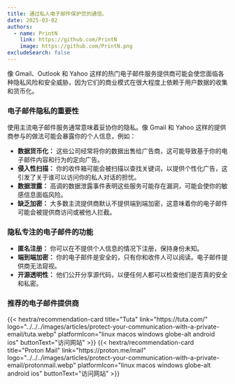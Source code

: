 ```yaml
---
title: 通过私人电子邮件保护您的通信。
date: 2025-03-02
authors:
  - name: PrintN
    link: https://github.com/PrintN
    image: https://github.com/PrintN.png
excludeSearch: false
---
```

像 Gmail、Outlook 和 Yahoo 这样的热门电子邮件服务提供商可能会使您面临各种隐私风险和安全威胁，因为它们的商业模式在很大程度上依赖于用户数据的收集和货币化。

### 电子邮件隐私的重要性
使用主流电子邮件服务通常意味着妥协你的隐私。像 Gmail 和 Yahoo 这样的提供商参与的做法可能会暴露你的个人信息，例如：
- **数据货币化：** 这些公司经常将你的数据出售给广告商，这可能导致基于你的电子邮件内容和行为的定向广告。
- **侵入性扫描：** 你的收件箱可能会被扫描以查找关键词，以提供个性化广告，这引发了关于谁可以访问你的私人对话的担忧。
- **数据泄露：** 高调的数据泄露事件表明这些服务可能存在漏洞，可能会使你的敏感信息面临风险。
- **缺乏加密：** 大多数主流提供商默认不提供端到端加密，这意味着你的电子邮件可能会被提供商访问或被他人拦截。

### 隐私专注的电子邮件的功能
- **匿名注册：** 你可以在不提供个人信息的情况下注册，保持身份未知。
- **端到端加密：** 你的电子邮件是安全的，只有你和收件人可以阅读。电子邮件提供商无法窥视。
- **开源透明性：** 他们公开分享源代码，以便任何人都可以检查他们是否真的安全和私密。

### 推荐的电子邮件提供商
<div class="recommendations">
  <div class="grid">
    {{< hextra/recommendation-card title="Tuta" link="https://tuta.com/" logo="../../../images/articles/protect-your-communication-with-a-private-email/tuta.webp" platformIcon="linux macos windows globe-alt android ios" buttonText="访问网站" >}}
    {{< hextra/recommendation-card title="Proton Mail" link="https://proton.me/mail" logo="../../../images/articles/protect-your-communication-with-a-private-email/protonmail.webp" platformIcon="linux macos windows globe-alt android ios" buttonText="访问网站" >}}
  </div>
</div>